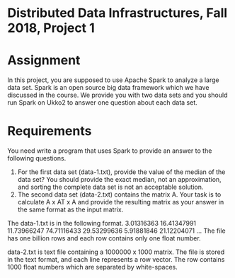 # Distributed Data Infrastructures, Fall 2018, Project 1

# Assignment
In this project, you are supposed to use Apache Spark to analyze a large data set. Spark is an open source big data framework which we have discussed in the course. We provide you with two data sets and you should run Spark on Ukko2 to answer one question about each data set.

# Requirements
You need write a program that uses Spark to provide an answer to the following questions.
1. For the first data set (data-1.txt), provide the value of the median of the data set? You should provide the exact median, not an approximation, and sorting the complete data set is not an acceptable solution.
2. The second data set (data-2.txt) contains the matrix A. Your task is to calculate A x AT x A and provide the resulting matrix as your answer in the same format as the input matrix.

The data-1.txt is in the following format.
3.01316363
16.41347991
11.73966247
74.71116433
29.53299636
5.91881846
21.12204071
...
The file has one billion rows and each row contains only one float number.

data-2.txt is text file containing a 1000000 x 1000 matrix. The file is stored in the text format, and each line represents a row vector. The row contains 1000 float numbers which are separated by white-spaces.
